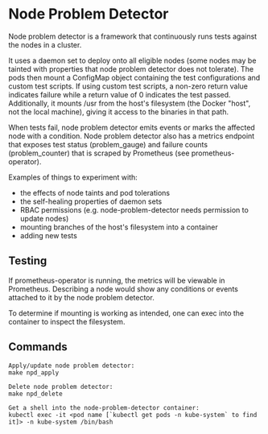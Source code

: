 # Node Problem Detector
Node problem detector is a framework that continuously runs tests against the nodes in a cluster.

It uses a daemon set to deploy onto all eligible nodes (some nodes may be tainted with properties that node problem detector does not tolerate). The pods then mount a ConfigMap object containing the test configurations and custom test scripts. If using custom test scripts, a non-zero return value indicates failure while a return value of 0 indicates the test passed. Additionally, it mounts /usr from the host's filesystem (the Docker "host", not the local machine), giving it access to the binaries in that path.

When tests fail, node problem detector emits events or marks the affected node with a condition. Node problem detector also has a metrics endpoint that exposes test status (problem_gauge) and failure counts (problem_counter) that is scraped by Prometheus (see prometheus-operator).

Examples of things to experiment with:

- the effects of node taints and pod tolerations
- the self-healing properties of daemon sets
- RBAC permissions (e.g. node-problem-detector needs permission to update nodes)
- mounting branches of the host's filesystem into a container
- adding new tests

## Testing
If prometheus-operator is running, the metrics will be viewable in Prometheus. Describing a node would show any conditions or events attached to it by the node problem detector.

To determine if mounting is working as intended, one can exec into the container to inspect the filesystem.

## Commands
```
Apply/update node problem detector:
make npd_apply

Delete node problem detector:
make npd_delete

Get a shell into the node-problem-detector container:
kubectl exec -it <pod name [`kubectl get pods -n kube-system` to find it]> -n kube-system /bin/bash
```
